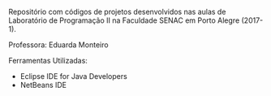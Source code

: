Repositório com códigos de projetos desenvolvidos nas aulas de Laboratório de Programação II na Faculdade SENAC em Porto Alegre (2017-1).

Professora: Eduarda Monteiro

Ferramentas Utilizadas:

* Eclipse IDE for Java Developers
* NetBeans IDE 
